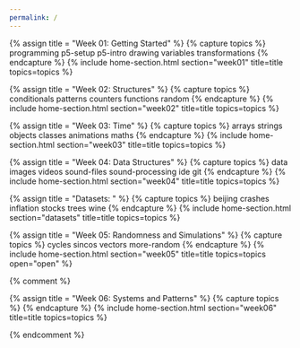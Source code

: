 ```yaml
---
permalink: /
---
```

{% assign title = "Week 01: Getting Started" %}
{% capture topics %}
  programming
  p5-setup
  p5-intro
  drawing
  variables
  transformations
{% endcapture %}
{% include home-section.html section="week01" title=title topics=topics %}

{% assign title = "Week 02: Structures" %}
{% capture topics %}
  conditionals
  patterns
  counters
  functions
  random
{% endcapture %}
{% include home-section.html section="week02" title=title topics=topics %}

{% assign title = "Week 03: Time" %}
{% capture topics %}
  arrays
  strings
  objects
  classes
  animations
  maths
{% endcapture %}
{% include home-section.html section="week03" title=title topics=topics %}

{% assign title = "Week 04: Data Structures" %}
{% capture topics %}
  data
  images
  videos
  sound-files
  sound-processing
  ide
  git
{% endcapture %}
{% include home-section.html section="week04" title=title topics=topics %}

{% assign title = "Datasets: " %}
{% capture topics %}
  beijing
  crashes
  inflation
  stocks
  trees
  wine
{% endcapture %}
{% include home-section.html section="datasets" title=title topics=topics %}

{% assign title = "Week 05: Randomness and Simulations" %}
{% capture topics %}
  cycles
  sincos
  vectors
  more-random
{% endcapture %}
{% include home-section.html section="week05" title=title topics=topics open="open" %}

{% comment %}

{% assign title = "Week 06: Systems and Patterns" %}
{% capture topics %}
{% endcapture %}
{% include home-section.html section="week06" title=title topics=topics %}

{% endcomment %}
